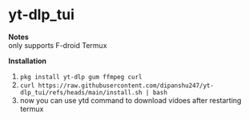 # yt-dlp_tui

**Notes**  
only supports F-droid Termux 

**Installation**
1. `pkg install yt-dlp gum ffmpeg curl`
2.  `curl https://raw.githubusercontent.com/dipanshu247/yt-dlp_tui/refs/heads/main/install.sh | bash`
3.  now you can use ytd command to download vidoes after restarting termux
